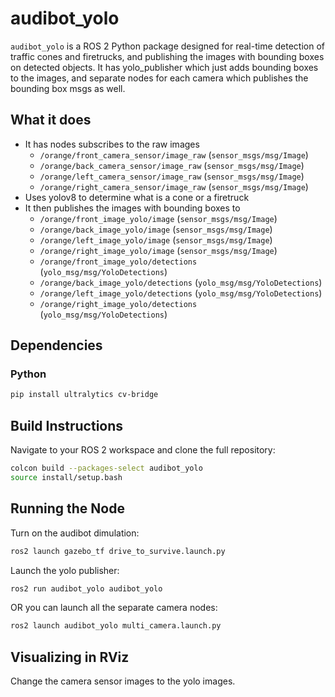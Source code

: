 # audibot_yolo

`audibot_yolo` is a ROS 2 Python package designed for real-time detection of traffic cones and firetrucks, and publishing the images with bounding boxes on detected objects. It has yolo_publisher which just adds bounding boxes to the images, and separate nodes for each camera which publishes the bounding box msgs as well.

## What it does

- It has nodes subscribes to the raw images
    - `/orange/front_camera_sensor/image_raw` (`sensor_msgs/msg/Image`)
    - `/orange/back_camera_sensor/image_raw` (`sensor_msgs/msg/Image`)
    - `/orange/left_camera_sensor/image_raw` (`sensor_msgs/msg/Image`)
    - `/orange/right_camera_sensor/image_raw` (`sensor_msgs/msg/Image`)
- Uses yolov8 to determine what is a cone or a firetruck
- It then publishes the images with bounding boxes to
    - `/orange/front_image_yolo/image` (`sensor_msgs/msg/Image`)
    - `/orange/back_image_yolo/image` (`sensor_msgs/msg/Image`)
    - `/orange/left_image_yolo/image` (`sensor_msgs/msg/Image`)
    - `/orange/right_image_yolo/image` (`sensor_msgs/msg/Image`)
    - `/orange/front_image_yolo/detections` (`yolo_msg/msg/YoloDetections`)
    - `/orange/back_image_yolo/detections` (`yolo_msg/msg/YoloDetections`)
    - `/orange/left_image_yolo/detections` (`yolo_msg/msg/YoloDetections`)
    - `/orange/right_image_yolo/detections` (`yolo_msg/msg/YoloDetections`)

## Dependencies

### Python

```bash
pip install ultralytics cv-bridge
```

## Build Instructions

Navigate to your ROS 2 workspace and clone the full repository:

```bash
colcon build --packages-select audibot_yolo
source install/setup.bash
```

## Running the Node

Turn on the audibot dimulation:

```bash
ros2 launch gazebo_tf drive_to_survive.launch.py 
```

Launch the yolo publisher:

```bash
ros2 run audibot_yolo audibot_yolo
```

OR you can launch all the separate camera nodes:
```bash
ros2 launch audibot_yolo multi_camera.launch.py
```

## Visualizing in RViz

Change the camera sensor images to the yolo images.